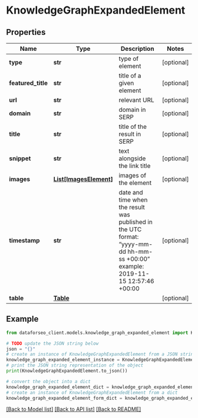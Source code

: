# KnowledgeGraphExpandedElement


## Properties

Name | Type | Description | Notes
------------ | ------------- | ------------- | -------------
**type** | **str** | type of element | [optional] 
**featured_title** | **str** | title of a given element | [optional] 
**url** | **str** | relevant URL | [optional] 
**domain** | **str** | domain in SERP | [optional] 
**title** | **str** | title of the result in SERP | [optional] 
**snippet** | **str** | text alongside the link title | [optional] 
**images** | [**List[ImagesElement]**](ImagesElement.md) | images of the element | [optional] 
**timestamp** | **str** | date and time when the result was published in the UTC format: “yyyy-mm-dd hh-mm-ss +00:00” example: 2019-11-15 12:57:46 +00:00 | [optional] 
**table** | [**Table**](Table.md) |  | [optional] 

## Example

```python
from dataforseo_client.models.knowledge_graph_expanded_element import KnowledgeGraphExpandedElement

# TODO update the JSON string below
json = "{}"
# create an instance of KnowledgeGraphExpandedElement from a JSON string
knowledge_graph_expanded_element_instance = KnowledgeGraphExpandedElement.from_json(json)
# print the JSON string representation of the object
print(KnowledgeGraphExpandedElement.to_json())

# convert the object into a dict
knowledge_graph_expanded_element_dict = knowledge_graph_expanded_element_instance.to_dict()
# create an instance of KnowledgeGraphExpandedElement from a dict
knowledge_graph_expanded_element_form_dict = knowledge_graph_expanded_element.from_dict(knowledge_graph_expanded_element_dict)
```
[[Back to Model list]](../README.md#documentation-for-models) [[Back to API list]](../README.md#documentation-for-api-endpoints) [[Back to README]](../README.md)


